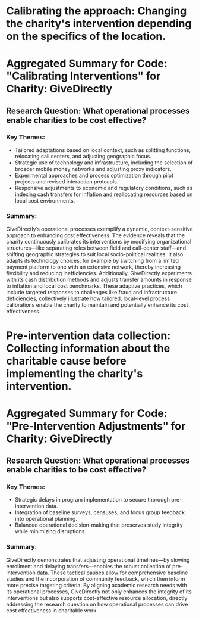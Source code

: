 # Calibrating the approach: Changing the charity's intervention depending on the specifics of the location.
# Aggregated Summary for Code: "Calibrating Interventions" for Charity: GiveDirectly

## Research Question: What operational processes enable charities to be cost effective?

### Key Themes:
- Tailored adaptations based on local context, such as splitting functions, relocating call centers, and adjusting geographic focus.
- Strategic use of technology and infrastructure, including the selection of broader mobile money networks and adjusting proxy indicators.
- Experimental approaches and process optimization through pilot projects and revised interaction protocols.
- Responsive adjustments to economic and regulatory conditions, such as indexing cash transfers for inflation and reallocating resources based on local cost environments.

### Summary:
GiveDirectly’s operational processes exemplify a dynamic, context-sensitive approach to enhancing cost effectiveness. The evidence reveals that the charity continuously calibrates its interventions by modifying organizational structures—like separating roles between field and call-center staff—and shifting geographic strategies to suit local socio-political realities. It also adapts its technology choices, for example by switching from a limited payment platform to one with an extensive network, thereby increasing flexibility and reducing inefficiencies. Additionally, GiveDirectly experiments with its cash distribution methods and adjusts transfer amounts in response to inflation and local cost benchmarks. These adaptive practices, which include targeted responses to challenges like fraud and infrastructure deficiencies, collectively illustrate how tailored, local-level process calibrations enable the charity to maintain and potentially enhance its cost effectiveness.

# Pre-intervention data collection: Collecting information about the charitable cause before implementing the charity's intervention.
# Aggregated Summary for Code: "Pre-Intervention Adjustments" for Charity: GiveDirectly

## Research Question: What operational processes enable charities to be cost effective?

### Key Themes:
- Strategic delays in program implementation to secure thorough pre-intervention data.
- Integration of baseline surveys, censuses, and focus group feedback into operational planning.
- Balanced operational decision-making that preserves study integrity while minimizing disruptions.

### Summary:
GiveDirectly demonstrates that adjusting operational timelines—by slowing enrollment and delaying transfers—enables the robust collection of pre-intervention data. These tactical pauses allow for comprehensive baseline studies and the incorporation of community feedback, which then inform more precise targeting criteria. By aligning academic research needs with its operational processes, GiveDirectly not only enhances the integrity of its interventions but also supports cost-effective resource allocation, directly addressing the research question on how operational processes can drive cost effectiveness in charitable work.